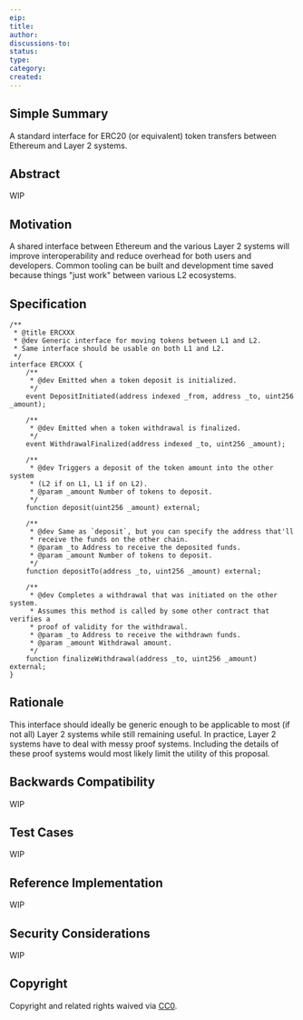 ```yaml
---
eip:
title:
author:
discussions-to:
status:
type:
category:
created:
---
```


## Simple Summary
A standard interface for ERC20 (or equivalent) token transfers between Ethereum and Layer 2 systems.

## Abstract
WIP

## Motivation
A shared interface between Ethereum and the various Layer 2 systems will improve interoperability and reduce overhead for both users and developers. Common tooling can be built and development time saved because things "just work" between various L2 ecosystems.

## Specification
```solidity
/**
 * @title ERCXXX
 * @dev Generic interface for moving tokens between L1 and L2.
 * Same interface should be usable on both L1 and L2.
 */
interface ERCXXX {
    /**
     * @dev Emitted when a token deposit is initialized.
     */
    event DepositInitiated(address indexed _from, address _to, uint256 _amount);
    
    /**
     * @dev Emitted when a token withdrawal is finalized.
     */
    event WithdrawalFinalized(address indexed _to, uint256 _amount);

    /**
     * @dev Triggers a deposit of the token amount into the other system 
     * (L2 if on L1, L1 if on L2).
     * @param _amount Number of tokens to deposit.
     */
    function deposit(uint256 _amount) external;
    
    /**
     * @dev Same as `deposit`, but you can specify the address that'll
     * receive the funds on the other chain.
     * @param _to Address to receive the deposited funds.
     * @param _amount Number of tokens to deposit.
     */
    function depositTo(address _to, uint256 _amount) external;
    
    /**
     * @dev Completes a withdrawal that was initiated on the other system.
     * Assumes this method is called by some other contract that verifies a
     * proof of validity for the withdrawal.
     * @param _to Address to receive the withdrawn funds.
     * @param _amount Withdrawal amount.
     */
    function finalizeWithdrawal(address _to, uint256 _amount) external;
}

```

## Rationale
This interface should ideally be generic enough to be applicable to most (if not all) Layer 2 systems while still remaining useful. In practice, Layer 2 systems have to deal with messy proof systems. Including the details of these proof systems would most likely limit the utility of this proposal.

## Backwards Compatibility
WIP

## Test Cases
WIP

## Reference Implementation
WIP

## Security Considerations
WIP

## Copyright
Copyright and related rights waived via [CC0](https://creativecommons.org/publicdomain/zero/1.0/).
